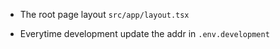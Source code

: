 - The root page layout `src/app/layout.tsx`

- Everytime development update the addr in `.env.development`
